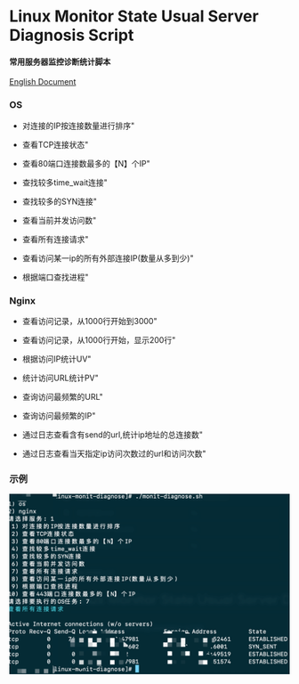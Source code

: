 # Linux Monitor State Usual Server Diagnosis Script

#### 常用服务器监控诊断统计脚本

[English Document](README.md)

### OS

* 对连接的IP按连接数量进行排序"

* 查看TCP连接状态"

* 查看80端口连接数最多的【N】个IP"

* 查找较多time_wait连接"

* 查找较多的SYN连接"

* 查看当前并发访问数"

* 查看所有连接请求"

* 查看访问某一ip的所有外部连接IP(数量从多到少)"

* 根据端口查找进程"


### Nginx

* 查看访问记录，从1000行开始到3000"

* 查看访问记录，从1000行开始，显示200行"

* 根据访问IP统计UV"

* 统计访问URL统计PV"

* 查询访问最频繁的URL"

* 查询访问最频繁的IP"

* 通过日志查看含有send的url,统计ip地址的总连接数"

* 通过日志查看当天指定ip访问次数过的url和访问次数"


### 示例

![示例图片](images/cli-demo01.png)